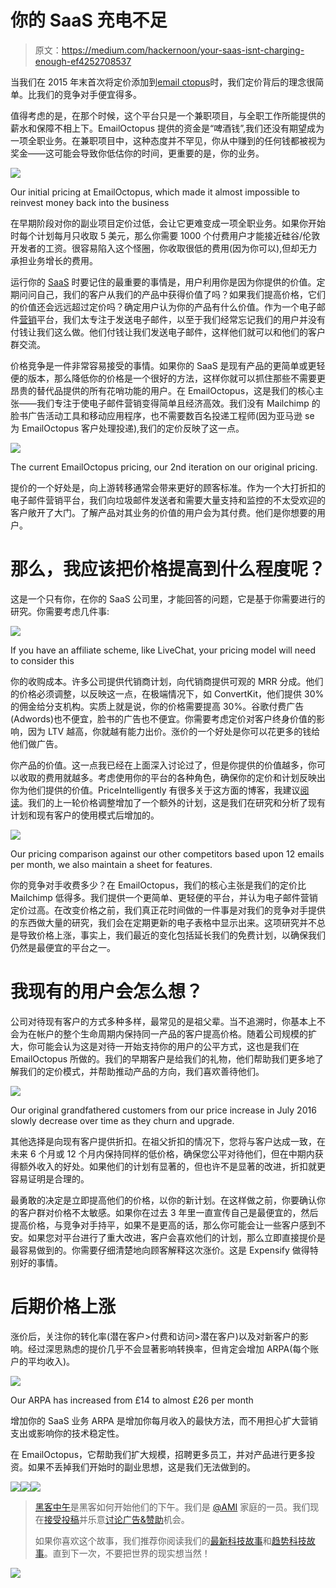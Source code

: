 # 你的 SaaS 充电不足

> 原文：<https://medium.com/hackernoon/your-saas-isnt-charging-enough-ef4252708537>

当我们在 2015 年末首次将定价添加到[email ctopus](https://emailoctopus.com)时，我们定价背后的理念很简单。比我们的竞争对手便宜得多。

值得考虑的是，在那个时候，这个平台只是一个兼职项目，与全职工作所能提供的薪水和保障不相上下。EmailOctopus 提供的资金是“啤酒钱”,我们还没有期望成为一项全职业务。在兼职项目中，这种态度并不罕见，你从中赚到的任何钱都被视为奖金——这可能会导致你低估你的时间，更重要的是，你的业务。

![](img/a7d2551cab07822906cc9b638c91f746.png)

Our initial pricing at EmailOctopus, which made it almost impossible to reinvest money back into the business

在早期阶段对你的副业项目定价过低，会让它更难变成一项全职业务。如果你开始时每个计划每月只收取 5 美元，那么你需要 1000 个付费用户才能接近硅谷/伦敦开发者的工资。很容易陷入这个怪圈，你收取很低的费用(因为你可以),但却无力承担业务增长的费用。

运行你的 [SaaS](https://hackernoon.com/tagged/saas) 时要记住的最重要的事情是，用户利用你是因为你提供的价值。定期问问自己，我们的客户从我们的产品中获得价值了吗？如果我们提高价格，它们的价值还会远远超过定价吗？确定用户认为你的产品有什么价值。作为一个电子邮件[营销](https://hackernoon.com/tagged/marketing)平台，我们太专注于发送电子邮件，以至于我们经常忘记我们的用户并没有付钱让我们这么做。他们付钱让我们发送电子邮件，这样他们就可以和他们的客户群交流。

价格竞争是一件非常容易接受的事情。如果你的 SaaS 是现有产品的更简单或更轻便的版本，那么降低你的价格是一个很好的方法，这样你就可以抓住那些不需要更昂贵的替代品提供的所有花哨功能的用户。在 EmailOctopus，这是我们的核心主张——我们专注于使电子邮件营销变得简单且经济高效。我们没有 Mailchimp 的脸书广告活动工具和移动应用程序，也不需要数百名投递工程师(因为亚马逊 se 为 EmailOctopus 客户处理投递),我们的定价反映了这一点。

![](img/501b2710b93b37a2befcc843a19c2c63.png)

The current EmailOctopus pricing, our 2nd iteration on our original pricing.

提价的一个好处是，向上游转移通常会带来更好的顾客标准。作为一个大打折扣的电子邮件营销平台，我们向垃圾邮件发送者和需要大量支持和监控的不太受欢迎的客户敞开了大门。了解产品对其业务的价值的用户会为其付费。他们是你想要的用户。

# 那么，我应该把价格提高到什么程度呢？

这是一个只有你，在你的 SaaS 公司里，才能回答的问题，它是基于你需要进行的研究。你需要考虑几件事:

![](img/0f3cf6c720232c70b9173e9a41de4696.png)

If you have an affiliate scheme, like LiveChat, your pricing model will need to consider this

你的收购成本。许多公司提供代销商计划，向代销商提供可观的 MRR 分成。他们的价格必须调整，以反映这一点，在极端情况下，如 ConvertKit，他们提供 30%的佣金给分支机构。实质上就是说，你的价格需要提高 30%。谷歌付费广告(Adwords)也不便宜，脸书的广告也不便宜。你需要考虑定价对客户终身价值的影响，因为 LTV 越高，你就越有能力出价。涨价的一个好处是你可以花更多的钱给他们做广告。

你产品的价值。这一点我已经在上面深入讨论过了，但是你提供的价值越多，你可以收取的费用就越多。考虑使用你的平台的各种角色，确保你的定价和计划反映出你为他们提供的价值。PriceIntelligently 有很多关于这方面的博客，我建议[阅读](http://www.priceintelligently.com/blog/bid/179505/A-No-Bull-Straightforward-Guide-to-Value-Based-Pricing-Strategy)。我们的上一轮价格调整增加了一个额外的计划，这是我们在研究和分析了现有计划和现有客户的使用模式后增加的。

![](img/b6d95ffdaebed439234b2fb81b56ba43.png)

Our pricing comparison against our other competitors based upon 12 emails per month, we also maintain a sheet for features.

你的竞争对手收费多少？在 EmailOctopus，我们的核心主张是我们的定价比 Mailchimp 低得多。我们提供一个更简单、更轻便的平台，并认为电子邮件营销定价过高。在改变价格之前，我们真正花时间做的一件事是对我们的竞争对手提供的东西做大量的研究，我们会在定期更新的电子表格中显示出来。这项研究并不总是导致价格上涨，事实上，我们最近的变化包括延长我们的免费计划，以确保我们仍然是最便宜的平台之一。

# 我现有的用户会怎么想？

公司对待现有客户的方式多种多样，最常见的是祖父辈。当不追溯时，你基本上不会为在帐户的整个生命周期内保持同一产品的客户提高价格。随着公司规模的扩大，你可能会认为这是对待一开始支持你的用户的公平方式，这也是我们在 EmailOctopus 所做的。我们的早期客户是给我们的礼物，他们帮助我们更多地了解我们的定价模式，并帮助推动产品的方向，我们喜欢善待他们。

![](img/bc5d4b486cdb7c48b91c0a9a5ab54e2f.png)

Our original grandfathered customers from our price increase in July 2016 slowly decrease over time as they churn and upgrade.

其他选择是向现有客户提供折扣。在祖父折扣的情况下，您将与客户达成一致，在未来 6 个月或 12 个月内保持同样的低价格，确保您公平对待他们，但在中期内获得额外收入的好处。如果他们的计划有显著的，但也许不是显著的改进，折扣就更容易证明是合理的。

最勇敢的决定是立即提高他们的价格，以你的新计划。在这样做之前，你要确认你的客户群对价格不太敏感。如果你在过去 3 年里一直宣传自己是最便宜的，然后提高价格，与竞争对手持平，如果不是更高的话，那么你可能会让一些客户感到不安。如果您对平台进行了重大改进，客户会喜欢他们的计划，那么立即直接提价是最容易做到的。你需要仔细清楚地向顾客解释这次涨价。这是 Expensify 做得特别好的事情。

# 后期价格上涨

涨价后，关注你的转化率(潜在客户>付费和访问>潜在客户)以及对新客户的影响。经过深思熟虑的提价几乎不会显著影响转换率，但肯定会增加 ARPA(每个账户的平均收入)。

![](img/b8120caa00fe8c027e47389ecd173e46.png)

Our ARPA has increased from £14 to almost £26 per month

增加你的 SaaS 业务 ARPA 是增加你每月收入的最快方法，而不用担心扩大营销支出或影响你的技术稳定性。

在 EmailOctopus，它帮助我们扩大规模，招聘更多员工，并对产品进行更多投资。如果不丢掉我们开始时的副业思想，这是我们无法做到的。

[![](img/50ef4044ecd4e250b5d50f368b775d38.png)](http://bit.ly/HackernoonFB)[![](img/979d9a46439d5aebbdcdca574e21dc81.png)](https://goo.gl/k7XYbx)[![](img/2930ba6bd2c12218fdbbf7e02c8746ff.png)](https://goo.gl/4ofytp)

> [黑客中午](http://bit.ly/Hackernoon)是黑客如何开始他们的下午。我们是 [@AMI](http://bit.ly/atAMIatAMI) 家庭的一员。我们现在[接受投稿](http://bit.ly/hackernoonsubmission)并乐意[讨论广告&赞助](mailto:partners@amipublications.com)机会。
> 
> 如果你喜欢这个故事，我们推荐你阅读我们的[最新科技故事](http://bit.ly/hackernoonlatestt)和[趋势科技故事](https://hackernoon.com/trending)。直到下一次，不要把世界的现实想当然！

![](img/be0ca55ba73a573dce11effb2ee80d56.png)